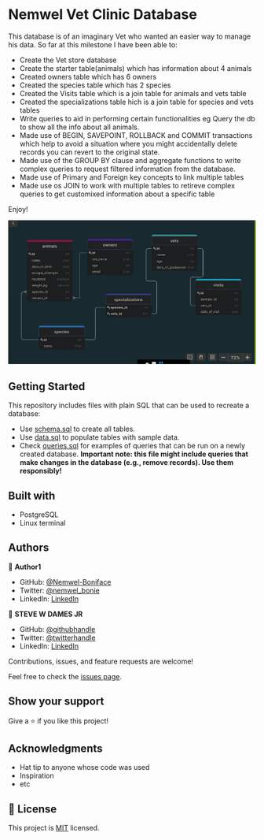 # Nemwel Vet Clinic Database

This database is of an imaginary Vet who wanted an easier way to manage his data. So far at this milestone I have been able to:
- Create the Vet store database
- Create the starter table(animals) which has information about 4 animals
- Created owners table which has 6 owners
- Created the species table which has 2 species
- Created the Visits table which is a join table for animals and vets table
- Created the specializations table hich is a join table for species and vets tables
- Write queries to aid in performing certain functionalities eg Query the db to show all the info about all animals.
- Made use of BEGIN, SAVEPOINT, ROLLBACK and COMMIT transactions which help to avoid a situation where you might accidentally delete records you can revert to the original state.
- Made use of the GROUP BY clause and aggregate functions to write complex queries to request filtered information from the database.
- Made use of Primary and Foreign key concepts to link multiple tables
- Made use os JOIN to work with multiple tables to retireve complex queries to get customixed information about a specific table


Enjoy!

![Screenshot](./images/vetschema.png)

## Getting Started

This repository includes files with plain SQL that can be used to recreate a database:

- Use [schema.sql](./schema.sql) to create all tables.
- Use [data.sql](./data.sql) to populate tables with sample data.
- Check [queries.sql](./queries.sql) for examples of queries that can be run on a newly created database. **Important note: this file might include queries that make changes in the database (e.g., remove records). Use them responsibly!**

## Built with

- PostgreSQL
- Linux terminal


## Authors

👤 **Author1**

- GitHub: [@Nemwel-Boniface ](https://github.com/Nemwel-Boniface)
- Twitter: [@nemwel_bonie](https://twitter.com/nemwel_bonie)
- LinkedIn: [LinkedIn](https://www.linkedin.com/in/nemwel-nyandoro-aa1b2620b/)

👤 **STEVE W DAMES JR**

- GitHub: [@githubhandle](https://github.com/steveWDamesJr)
- Twitter: [@twitterhandle](https://twitter.com/Steve88312331)
- LinkedIn: [LinkedIn](https://www.linkedin.com/in/steve-w-dames-jr/)


Contributions, issues, and feature requests are welcome!

Feel free to check the [issues page](https://github.com/Nemwel-Boniface/Nemwel-VetClinic-db/issues).

## Show your support

Give a ⭐️ if you like this project!

## Acknowledgments

- Hat tip to anyone whose code was used
- Inspiration
- etc

## 📝 License

This project is [MIT](./MIT.md) licensed.
